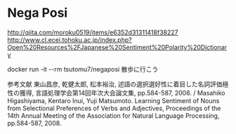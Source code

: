 ﻿Nega Posi
====

http://qiita.com/moroku0519/items/e6352d31311418f38227
http://www.cl.ecei.tohoku.ac.jp/index.php?Open%20Resources%2FJapanese%20Sentiment%20Polarity%20Dictionary

docker run -it --rm tsutomu7/negaposi 散歩に行こう


参考文献
東山昌彦, 乾健太郎, 松本裕治, 述語の選択選好性に着目した名詞評価極性の獲得, 言語処理学会第14回年次大会論文集, pp.584-587, 2008. / Masahiko Higashiyama, Kentaro Inui, Yuji Matsumoto. Learning Sentiment of Nouns from Selectional Preferences of Verbs and Adjectives, Proceedings of the 14th Annual Meeting of the Association for Natural Language Processing, pp.584-587, 2008.

